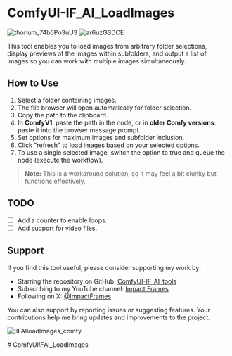 # ComfyUI-IF_AI_LoadImages
![thorium_74b5Po3uU3](https://github.com/user-attachments/assets/55c67132-f7f5-4755-afef-7f9d5679c1d0)
![ar6uzGSDCE](https://github.com/user-attachments/assets/e2f466f1-806d-41fb-859f-fb4af3226c43)

This tool enables you to load images from arbitrary folder selections, display previews of the images within subfolders, and output a list of images so you can work with multiple images simultaneously.

## How to Use

1. Select a folder containing images.
2. The file browser will open automatically for folder selection.
3. Copy the path to the clipboard.
4. In **ComfyV1**: paste the path in the node, or in **older Comfy versions**: paste it into the browser message prompt.
5. Set options for maximum images and subfolder inclusion.
6. Click "refresh" to load images based on your selected options.
7. To use a single selected image, switch the option to true and queue the node (execute the workflow).

> **Note:** This is a workaround solution, so it may feel a bit clunky but functions effectively.

## TODO
- [ ] Add a counter to enable loops.
- [ ] Add support for video files.

## Support

If you find this tool useful, please consider supporting my work by:

- Starring the repository on GitHub: [ComfyUI-IF_AI_tools](https://github.com/if-ai/ComfyUI-IF_AI_tools)
- Subscribing to my YouTube channel: [Impact Frames](https://youtube.com/@impactframes?si=DrBu3tOAC2-YbEvc)
- Following on X: [@ImpactFrames](https://x.com/ImpactFramesX)

You can also support by reporting issues or suggesting features. Your contributions help me bring updates and improvements to the project.


<img src="https://count.getloli.com/get/@IFAIloadImages_comfy?theme=moebooru" alt=":IFAIloadImages_comfy" />




#   C o m f y U I _ I F _ A I _ L o a d I m a g e s 
 
 
